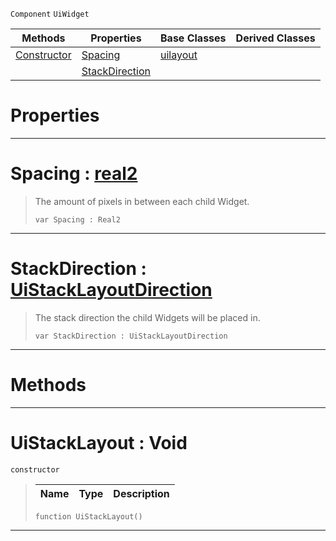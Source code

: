  `Component` `UiWidget`



|Methods|Properties|Base Classes|Derived Classes|
|---|---|---|---|
|[ Constructor](https://github.com/zeroengineteam/ZeroDocs/blob/master/code_reference/class_reference/uistacklayout.markdown#uistacklayout-void)|[ Spacing](https://github.com/zeroengineteam/ZeroDocs/blob/master/code_reference/class_reference/uistacklayout.markdown#spacing-zero-engine-docu)|[uilayout](https://github.com/zeroengineteam/ZeroDocs/blob/master/code_reference/class_reference/uilayout.markdown)| |
| |[ StackDirection](https://github.com/zeroengineteam/ZeroDocs/blob/master/code_reference/class_reference/uistacklayout.markdown#stackdirection-zero-engi)| | |


 #  Properties


---  
 #  Spacing : [real2](https://github.com/zeroengineteam/ZeroDocs/blob/master/code_reference/zilch_base_types/real2.markdown)

> The amount of pixels in between each child Widget.
> ``` lang=cpp, name=Zilch
> var Spacing : Real2


---  
 #  StackDirection : [UiStackLayoutDirection](https://github.com/zeroengineteam/ZeroDocs/blob/master/code_reference/enum_reference.markdown#uistacklayoutdirection)

> The stack direction the child Widgets will be placed in.
> ``` lang=cpp, name=Zilch
> var StackDirection : UiStackLayoutDirection


---  
 #  Methods


---  
 #  UiStackLayout : Void

 `constructor`

> 
> |Name|Type|Description|
> |---|---|---|
> ``` lang=cpp, name=Zilch
> function UiStackLayout()
> ``` 


---  
 

 